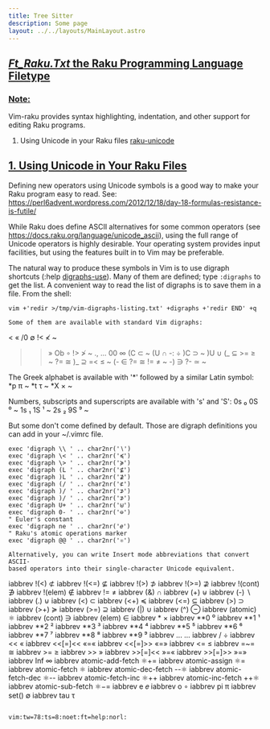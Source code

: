 ```yaml
---
title: Tree Sitter
description: Some page
layout: ../../layouts/MainLayout.astro
---
```



## <a id="" class="section-title" href="#">*Ft_Raku.Txt*	the Raku Programming Language Filetype</a> 

### <a id="vim-raku" class="section-title" href="#vim-raku">Note:</a>

Vim-raku provides syntax highlighting, indentation, and other support for
editing Raku programs.

1. Using Unicode in your Raku files	[raku-unicode](#raku-unicode)


## <a id="raku-unicode" class="section-title" href="#raku-unicode">1. Using Unicode in Your Raku Files</a> 

Defining new operators using Unicode symbols is a good way to make your
Raku program easy to read. See:
https://perl6advent.wordpress.com/2012/12/18/day-18-formulas-resistance-is-futile/

While Raku does define ASCII alternatives for some common operators (see
https://docs.raku.org/language/unicode_ascii), using the full range of
Unicode operators is highly desirable. Your operating system provides input
facilities, but using the features built in to Vim may be preferable.

The natural way to produce these symbols in Vim is to use digraph shortcuts
(:help [digraphs-use](#digraphs-use)). Many of them are defined; type `:digraphs` to get
the list. A convenient way to read the list of digraphs is to save them in a
file. From the shell:
```
vim +'redir >/tmp/vim-digraphs-listing.txt' +digraphs +'redir END' +q

Some of them are available with standard Vim digraphs:

```
< «    /0 ∅    !< ≮  ~
>> »    Ob ∘    !> ≯  ~
., …    00 ∞    (C ⊂  ~
(U ∩    -: ÷    )C ⊃  ~
)U ∪    (_ ⊆    >= ≥  ~
?= ≅    )_ ⊇    =< ≤  ~
(- ∈    ?= ≅    != ≠  ~
-) ∋    ?- ≃  ~

The Greek alphabet is available with '*' followed by a similar Latin symbol:
*p π  ~
*t τ  ~
*X ×  ~

Numbers, subscripts and superscripts are available with 's' and 'S':
0s ₀    0S ⁰  ~
1s ₁    1S ¹  ~
2s ₂    9S ⁹  ~

But some don't come defined by default. Those are digraph definitions you can
add in your ~/.vimrc file.
```
exec 'digraph \\ ' .. char2nr('∖')
exec 'digraph \< ' .. char2nr('≼')
exec 'digraph \> ' .. char2nr('≽')
exec 'digraph (L ' .. char2nr('⊈')
exec 'digraph )L ' .. char2nr('⊉')
exec 'digraph (/ ' .. char2nr('⊄')
exec 'digraph )/ ' .. char2nr('⊅')
exec 'digraph )/ ' .. char2nr('⊅')
exec 'digraph U+ ' .. char2nr('⊎')
exec 'digraph 0- ' .. char2nr('⊖')
" Euler's constant
exec 'digraph ne ' .. char2nr('𝑒')
" Raku's atomic operations marker
exec 'digraph @@ ' .. char2nr('⚛')

Alternatively, you can write Insert mode abbreviations that convert ASCII-
based operators into their single-character Unicode equivalent.
```
iabbrev <buffer> !(<) ⊄
iabbrev <buffer> !(<=) ⊈
iabbrev <buffer> !(>) ⊅
iabbrev <buffer> !(>=) ⊉
iabbrev <buffer> !(cont) ∌
iabbrev <buffer> !(elem) ∉
iabbrev <buffer> != ≠
iabbrev <buffer> (&) ∩
iabbrev <buffer> (+) ⊎
iabbrev <buffer> (-) ∖
iabbrev <buffer> (.) ⊍
iabbrev <buffer> (<) ⊂
iabbrev <buffer> (<+) ≼
iabbrev <buffer> (<=) ⊆
iabbrev <buffer> (>) ⊃
iabbrev <buffer> (>+) ≽
iabbrev <buffer> (>=) ⊇
iabbrev <buffer> (\|) ∪
iabbrev <buffer> (^) ⊖
iabbrev <buffer> (atomic) ⚛
iabbrev <buffer> (cont) ∋
iabbrev <buffer> (elem) ∈
iabbrev <buffer> * ×
iabbrev <buffer> **0 ⁰
iabbrev <buffer> **1 ¹
iabbrev <buffer> **2 ²
iabbrev <buffer> **3 ³
iabbrev <buffer> **4 ⁴
iabbrev <buffer> **5 ⁵
iabbrev <buffer> **6 ⁶
iabbrev <buffer> **7 ⁷
iabbrev <buffer> **8 ⁸
iabbrev <buffer> **9 ⁹
iabbrev <buffer> ... …
iabbrev <buffer> / ÷
iabbrev <buffer> << «
iabbrev <buffer> <<[=]<< «=«
iabbrev <buffer> <<[=]>> «=»
iabbrev <buffer> <= ≤
iabbrev <buffer> =~= ≅
iabbrev <buffer> >= ≥
iabbrev <buffer> >> »
iabbrev <buffer> >>[=]<< »=«
iabbrev <buffer> >>[=]>> »=»
iabbrev <buffer> Inf ∞
iabbrev <buffer> atomic-add-fetch ⚛+=
iabbrev <buffer> atomic-assign ⚛=
iabbrev <buffer> atomic-fetch ⚛
iabbrev <buffer> atomic-dec-fetch --⚛
iabbrev <buffer> atomic-fetch-dec ⚛--
iabbrev <buffer> atomic-fetch-inc ⚛++
iabbrev <buffer> atomic-inc-fetch ++⚛
iabbrev <buffer> atomic-sub-fetch ⚛−=
iabbrev <buffer> e 𝑒
iabbrev <buffer> o ∘
iabbrev <buffer> pi π
iabbrev <buffer> set() ∅
iabbrev <buffer> tau τ

```

vim:tw=78:ts=8:noet:ft=help:norl:

